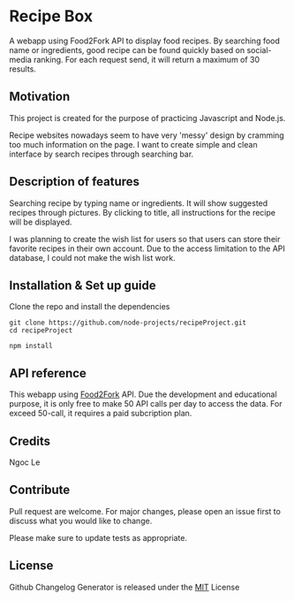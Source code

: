 # Recipe Box
A webapp using Food2Fork API to display food recipes. By searching food name or ingredients, good recipe can be found quickly based on social-media ranking. For each request send, it will return a maximum of 30 results.
## Motivation
This project is created for the purpose of practicing Javascript and Node.js.

Recipe websites nowadays seem to have very 'messy' design by cramming too much information on the page. I want to create simple and clean interface by search recipes through searching bar.
## Description of features

Searching recipe by typing name or ingredients. It will show suggested recipes through pictures. By clicking to title, all instructions for the recipe will be displayed.

I was planning to create the wish list for users so that users can store their favorite recipes in their own account. Due to the access limitation to the API database, I could not make the wish list work.
## Installation & Set up guide
Clone the repo and install the dependencies
```
git clone https://github.com/node-projects/recipeProject.git
cd recipeProject
```
```
npm install
```
## API reference
This webapp using [Food2Fork](https://www.food2fork.com/about/api) API. Due the development and  educational purpose, it is only free to make 50 API calls per day to access the data. For exceed 50-call, it requires a paid subcription plan.
## Credits
Ngoc Le
## Contribute
Pull request are welcome. For major changes, please open an issue first to discuss what you would like to change.

Please make sure to update tests as appropriate.
## License
Github Changelog Generator is released under the [MIT](https://choosealicense.com/licenses/mit/) License
